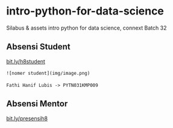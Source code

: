 # intro-python-for-data-science
Silabus &amp; assets intro python for data science, connext Batch 32

## Absensi Student
[bit.ly/h8student](bit.ly/h8student)

    ![nomer student](img/image.png)
    
    Fathi Hanif Lubis -> PYTN031KMP009

## Absensi Mentor
[bit.ly/presensih8](bit.ly/presensih8)
